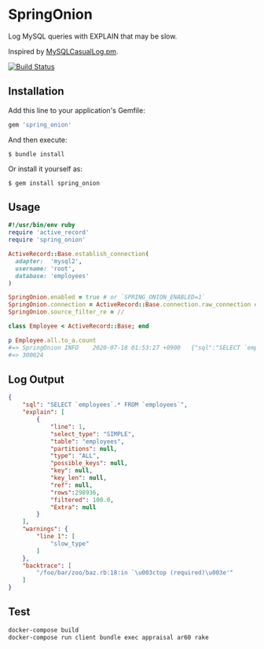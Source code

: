 # SpringOnion

Log MySQL queries with EXPLAIN that may be slow.

Inspired by [MySQLCasualLog.pm](https://gist.github.com/kamipo/839e8a5b6d12bddba539).

[![Build Status](https://travis-ci.org/winebarrel/spring_onion.svg?branch=master)](https://travis-ci.org/winebarrel/spring_onion)

## Installation

Add this line to your application's Gemfile:

```ruby
gem 'spring_onion'
```

And then execute:

    $ bundle install

Or install it yourself as:

    $ gem install spring_onion

## Usage

```ruby
#!/usr/bin/env ruby
require 'active_record'
require 'spring_onion'

ActiveRecord::Base.establish_connection(
  adapter:  'mysql2',
  username: 'root',
  database: 'employees'
)

SpringOnion.enabled = true # or `SPRING_ONION_ENABLED=1`
SpringOnion.connection = ActiveRecord::Base.connection.raw_connection # or `SPRING_ONION_DATABASE_URL=mysql2://...`
SpringOnion.source_filter_re = //

class Employee < ActiveRecord::Base; end

p Employee.all.to_a.count
#=> SpringOnion	INFO	2020-07-18 01:53:27 +0900	{"sql":"SELECT `employees`.* FROM `employees`","explain":[{"line":1,"select_type":"SIMPLE","table":"employees","partitions":null,"type":"ALL","possible_keys":null,"key":null,"key_len":null,"ref":null,"rows":298936,"filtered":100.0,"Extra":null}],"warnings":{"line 1":["slow_type"]},"backtrace":["/foo/bar/zoo/baz.rb:18:in `\u003ctop (required)\u003e'"]}
#=> 300024
```

## Log Output

```json
{
    "sql": "SELECT `employees`.* FROM `employees`",
    "explain": [
        {
            "line": 1,
            "select_type": "SIMPLE",
            "table": "employees",
            "partitions": null,
            "type": "ALL",
            "possible_keys": null,
            "key": null,
            "key_len": null,
            "ref": null,
            "rows":298936,
            "filtered": 100.0,
            "Extra": null
        }
    ],
    "warnings": {
        "line 1": [
            "slow_type"
        ]
    },
    "backtrace": [
        "/foo/bar/zoo/baz.rb:18:in `\u003ctop (required)\u003e'"
    ]
}
```

## Test

```sh
docker-compose build
docker-compose run client bundle exec appraisal ar60 rake
```
